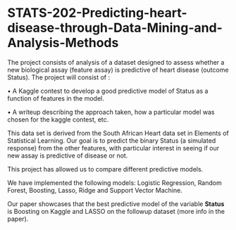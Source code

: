 # STATS-202-Predicting-heart-disease-through-Data-Mining-and-Analysis-Methods

The project consists of analysis of a dataset designed to assess whether a new biological assay (feature assay) is predictive of heart disease (outcome Status).
The project will consist of :

• A Kaggle contest to develop a good predictive model of Status as a function of features in the model.

• A writeup describing the approach taken, how a particular model was chosen for the kaggle contest, etc.

This data set is derived from the South African Heart data set in Elements of Statistical Learning. Our goal is to predict the binary Status (a simulated response) from the other features, with particular interest in seeing if our new assay is predictive of disease or not.

This project has allowed us to compare different predictive models. 

We have implemented the following models: Logistic Regression, Random Forest, Boosting, Lasso, Ridge and Support Vector Machine. 

Our paper showcases that the best predictive model of the variable **Status** is Boosting on Kaggle and LASSO on the followup dataset (more info in the paper).

